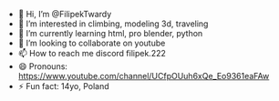 - 👋 Hi, I’m @FilipekTwardy
- 👀 I’m interested in climbing, modeling 3d, traveling
- 🌱 I’m currently learning html, pro blender, python
- 💞️ I’m looking to collaborate on youtube
- 📫 How to reach me discord filipek.222
- 😄 Pronouns: https://www.youtube.com/channel/UCfpOUuh6xQe_Eo9361eaFAw
- ⚡ Fun fact: 14yo, Poland

<!---
FilipekTwardy/FilipekTwardy is a ✨ special ✨ repository because its `README.md` (this file) appears on your GitHub profile.
You can click the Preview link to take a look at your changes.
--->
